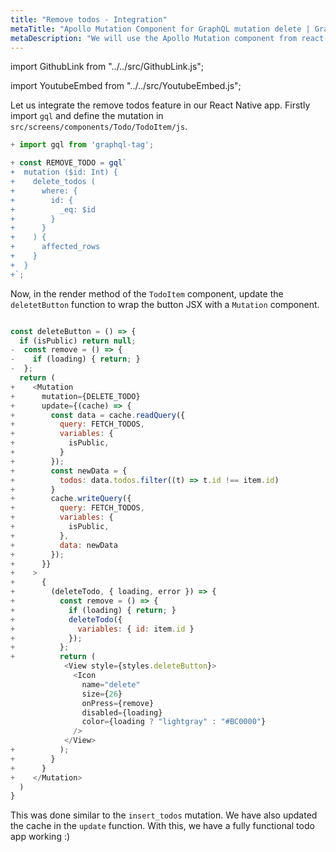 ```yaml
---
title: "Remove todos - Integration"
metaTitle: "Apollo Mutation Component for GraphQL mutation delete | GraphQL React Native Apollo Tutorial"
metaDescription: "We will use the Apollo Mutation component from react-apollo with variables as an example to delete existing data and update cache automatically"
---
```


import GithubLink from "../../src/GithubLink.js";

import YoutubeEmbed from "../../src/YoutubeEmbed.js";

<YoutubeEmbed link="https://www.youtube.com/embed/nz26rPS6dLk" />

Let us integrate the remove todos feature in our React Native app. Firstly import `gql` and define the mutation in `src/screens/components/Todo/TodoItem/js`.


<GithubLink link="https://github.com/hasura/graphql-engine/blob/master/community/learn/graphql-tutorials/tutorials/react-native-apollo/app-final/src/screens/components/Todo/TodoItem.js" text="TodoItem.js"/>

```js
+ import gql from 'graphql-tag';

+ const REMOVE_TODO = gql`
+  mutation ($id: Int) {
+    delete_todos (
+      where: {
+        id: {
+          _eq: $id
+        }
+      }
+    ) {
+      affected_rows
+    }
+  }
+`;
```

Now, in the render method of the `TodoItem` component, update the `deletetButton` function to wrap the button JSX with a `Mutation` component.

```js

const deleteButton = () => {
  if (isPublic) return null;
-  const remove = () => {
-    if (loading) { return; }
-  };
  return (
+    <Mutation
+      mutation={DELETE_TODO}
+      update={(cache) => {
+        const data = cache.readQuery({
+          query: FETCH_TODOS,
+          variables: {
+            isPublic,
+          }
+        });
+        const newData = {
+          todos: data.todos.filter((t) => t.id !== item.id)
+        }
+        cache.writeQuery({
+          query: FETCH_TODOS,
+          variables: {
+            isPublic,
+          },
+          data: newData
+        });
+      }}
+    >
+      {
+        (deleteTodo, { loading, error }) => {
+          const remove = () => {
+            if (loading) { return; }
+            deleteTodo({
+              variables: { id: item.id }
+            });
+          };
+          return (
            <View style={styles.deleteButton}>
              <Icon
                name="delete"
                size={26}
                onPress={remove}
                disabled={loading}
                color={loading ? "lightgray" : "#BC0000"}
              />
            </View>
+          );
+        }
+      }
+    </Mutation> 
  )
}
```


This was done similar to the `insert_todos` mutation. We have also updated the cache in the `update` function. With this, we have a fully functional todo app working :)
